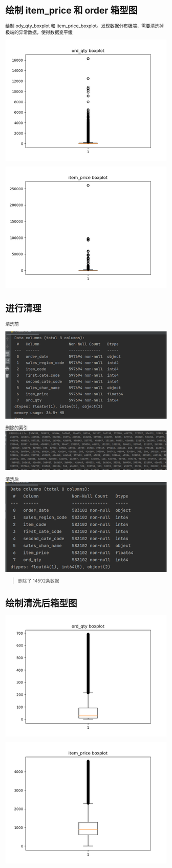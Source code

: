 # 绘制 item_price 和 order 箱型图
绘制 ody_qty_boxplot 和 item_price_boxplot。发现数据分布极端，需要清洗掉极端的异常数据，使得数据变平缓

![](assets/Pasted%20image%2020230418182731.png)

![](assets/Pasted%20image%2020230418182818.png)

# 进行清理
清洗前

![](assets/Pasted%20image%2020230418185751.png)

删除的索引
![](assets/Pasted%20image%2020230418185809.png)

清洗后
![](assets/Pasted%20image%2020230418185819.png)
> 删除了 14592条数据

# 绘制清洗后箱型图

![](assets/Pasted%20image%2020230418190034.png)

![](assets/Pasted%20image%2020230418190042.png)